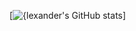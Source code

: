 [![{lexander's GitHub stats](https://github-readme-stats.vercel.app/api?username=alexandervantrijffel)]
